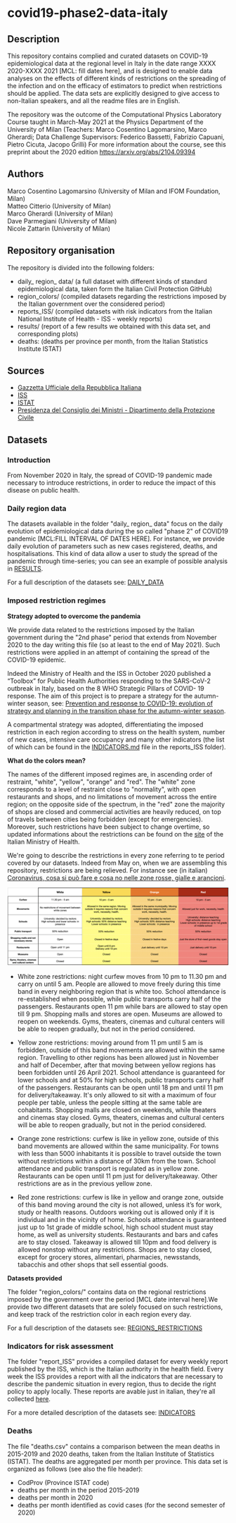 # covid19-phase2-data-italy

## Description

This repository contains complied and curated datasets on COVID-19 epidemiological data at the regional level in Italy in the date range XXXX 2020-XXXX 2021 [MCL: fill dates here], and is designed to enable data analyses on the effects of different kinds of restrictions on the spreading of the infection and on the efficacy of estimators to predict when restrictions should be applied. The data sets are explicitly designed to give access to non-Italian speakers, and all the readme files are in English. 

The repository was the outcome of the Computational Physics Laboratory Course taught in March-May 2021 at the Physics Department of the University of Milan
(Teachers: Marco Cosentino Lagomarsino, Marco Gherardi; Data Challenge Supervisors: Federico Bassetti, Fabrizio Capuani, Pietro Cicuta, Jacopo Grilli)
For more information about the course, see this preprint about the 2020 edition
https://arxiv.org/abs/2104.09394


## Authors 
Marco Cosentino Lagomarsino (University of Milan and IFOM Foundation, Milan)  
Matteo Citterio (University of Milan)  
Marco Gherardi  (University of Milan)  
Dave Parmegiani (University of Milan)  
Nicole Zattarin (University of Milan)


## Repository organisation
The repository is divided into the following folders:

- daily_ region_ data/ (a full dataset with different kinds of standard epidemiological data, taken form the Italian Civil Protection GitHub)
- region_colors/ (compiled datasets regarding the restrictions imposed by the Italian government over the considered period)
- reports_ISS/ (compiled datasets with risk indicators from the Italian National Institute of Health - ISS - weekly reports)
- results/ (report of a few results we obtained with this data set, and corresponding plots)
- deaths: (deaths per province per month, from the Italian Statistics Institute ISTAT)

## Sources
- [Gazzetta Ufficiale della Repubblica Italiana](https://www.gazzettaufficiale.it/home)
- [ISS](https://www.iss.it/web/iss-en)
- [ISTAT](https://www.istat.it/en/archivio/240106)
- [Presidenza del Consiglio dei Ministri - Dipartimento della Protezione Civile](https://github.com/pcm-dpc)



## Datasets
### Introduction
From November 2020  in Italy, the spread of COVID-19 pandemic made necessary to introduce restrictions, in order to reduce the impact of this disease on public health.

### Daily region data
The datasets available in the folder "daily_ region_ data" focus on the daily evolution of epidemiological data during the so called "phase 2" of COVID19 pandemic [MCL:FILL INTERVAL OF DATES HERE]. For instance, we provide daily evolution of parameters such as new cases registered, deaths, and hospitalisations. This kind of data allow a user to study the spread of the pandemic through time-series; you can see an example of possible analysis in [RESULTS](https://github.com/nicolezatta/covid19-phase2-data-Italy/blob/main/results/RESULTS.md).

For a full description of the datasets see: [DAILY_DATA](https://github.com/nicolezatta/covid19-phase2-data-Italy/blob/main/daily_region_data/DAILY_DATA.md)

### Imposed restriction regimes
**Strategy adopted to overcome the pandemia**

We provide data related to the restrictions imposed by the Italian government during the "2nd phase" period that extends from November 2020 to the day writing this file (so at least to the end of May 2021). Such restrictions were applied in an attempt of containing the spread of the COVID-19 epidemic. 

Indeed the Ministry of Health and the ISS in October 2020 published a “Toolbox” for Public Health Authorities responding to the SARS-CoV-2 outbreak in Italy, based on the 8 WHO Strategic Pillars of COVID- 19 response. The aim of this project is to prepare a strategy for the autumn-winter season, see:
[Prevention and response to COVID-19: evolution of strategy and planning in the transition phase for the autumn-winter season](https://github.com/nicolezatta/covid19-phase2-data-Italy/blob/main/COVID%2019_%20strategy_ISS_MoH.pdf).

A compartmental strategy was adopted, differentiating the imposed restriction in each region according to stress on the health system, number of new cases, intensive care occupancy and many other indicators (the list of which can be found in the [INDICATORS.md](https://github.com/nicolezatta/covid19-phase2-data-Italy/blob/main/reports_ISS/INDICATORS.md) file in the reports_ISS folder).


**What do the colors mean?**

The names of the different imposed regimes are, in ascending order of restraint, "white", "yellow", "orange" and "red". The "white" zone corresponds to a level of restraint close to "normality", with open restaurants and shops, and no limitations of movement across the entire region; on the opposite side of the spectrum, in the "red" zone the majority of shops are closed and commercial activities are heavily reduced, on top of travels between cities being forbidden (except for emergencies). Moreover, such restrictions have been subject to change overtime, so updated informations about the restrictions can be found on the [site](http://www.salute.gov.it/portale/nuovocoronavirus/dettaglioFaqNuovoCoronavirus.jsp?lingua=english&id=230#11) of the Italian Ministry of Health.

We're going to describe the restrictions in every zone referring to te period covered by our datasets. Indeed from May on, when we are assembling this repository, restrictions are being relieved. For instance see (in italian) [Coronavirus, cosa si può fare e cosa no nelle zone rosse, gialle e arancioni](https://www.ilsole24ore.com/art/coronavirus-mappa-e-restrizioni-zona-previste-nuovo-dpcm-ADDS4B0?refresh_ce=1).

![](results/images/zones_restrictions.png)

- White zone restrictions: night curfew moves from 10 pm to 11.30 pm and carry on until 5 am. People are allowed to move freely during this time band in every neighboring region that is white too. School attendance is re-established when possible, while public transports carry half of the passengers. Restaurants open 11 pm while bars are allowed to stay open till 9 pm. Shopping malls and stores are open. Museums are allowed to reopen on weekends. Gyms, theaters, cinemas and cultural centers will be able to reopen gradually, but not in the period considered.

- Yellow zone restrictions: moving around from 11 pm until 5 am is forbidden, outside of this band movements are allowed within the same region. Travelling to other regions has been allowed just in November and half of December, after that moving between yellow regions has been forbidden until 26 April 2021. School attendance is guaranteed for lower schools and at 50% for high schools, public transports carry half of the passengers. Restaurants can be open until 18 pm and until 11 pm for delivery/takeaway. It's only allowed to sit with a maximum of four people per table, unless the people sitting at the same table are cohabitants.
Shopping malls are closed on weekends, while theaters and cinemas stay closed. Gyms, theaters, cinemas and cultural centers will be able to reopen gradually, but not in the period considered.

- Orange zone restrictions: curfew is like in yellow zone, outside of this band movements are allowed within the same municipality. For towns with less than 5000 inhabitants it is possible to travel outside the town without restrictions within a distance of 30km from the town. School attendance and public transport is regulated as in yellow zone. Restaurants can be open until 11 pm just for delivery/takeaway. Other restrictions are as in the previous yellow zone. 

- Red zone restrictions: curfew is like in yellow and orange zone, outside of this band moving around the city is not allowed, unless it’s for work, study or health reasons. Outdoors working out is allowed only if it is individual and in the vicinity of home. Schools attendance is guaranteed just up to 1st grade of middle school, high school student must stay home, as well as university students. Restaurants and bars and cafes are to stay closed. Takeaway is allowed till 10pm and food delivery is allowed nonstop without any restrictions. Shops are to stay closed, except for grocery stores, alimentari, pharmacies, newsstands, tabacchis and other shops that sell essential goods.



**Datasets provided**

The folder "region_colors/" contains data on the regional restrictions imposed by the government over the period [MCL date interval here].We provide two different datasets that are solely focused on such restrictions, and keep track of the restriction color in each region every day.

For a full description of the datasets see: [REGIONS_RESTRICTIONS](https://github.com/nicolezatta/covid19-phase2-data-Italy/blob/main/region_colors/REGIONS_RESTRICTIONS.md)



### Indicators for risk assessment
The folder "report_ISS" provides a compiled dataset for every weekly report published by the ISS, which is the Italian authority in the health field. Every week the ISS provides a report with all the indicators that are necessary to describe the pandemic situation in every region, thus to decide the right policy to apply locally. These reports are avable just in italian, they're all collected [here](https://www.iss.it/monitoraggio-settimanale).


For a more detailed description of the datasets see: [INDICATORS](https://github.com/nicolezatta/covid19-phase2-data-Italy/blob/main/reports_ISS/INDICATORS.md)

### Deaths
The file "deaths.csv" contains a comparison between the mean deaths in 2015-2019 and 2020 deaths, taken from the Italian Institute of Statistics (ISTAT). The deaths are aggregated per month per province. This data set is organized as follows (see also the file header):

- CodProv (Province ISTAT code) 
- deaths per month in the period 2015-2019
- deaths per month in 2020
- deaths per month identified as covid cases (for the second semester of 2020)